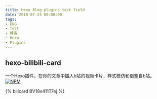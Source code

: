 ```yaml
---
title: Hexo Blog plugins test field
date: 2018-07-23 00:00:00
tags: 
- ENG
- Test
- 博客
- Hexo
- Plugins
---
```

## hexo-bilibili-card
一个Hexo插件，在你的文章中插入b站的视频卡片，样式模仿和借鉴自b站。
[![NPM](https://nodei.co/npm/hexo-bilibili-card.png)](https://nodei.co/npm/hexo-bilibili-card/)

{% bilicard BV18x411T7ej %}
